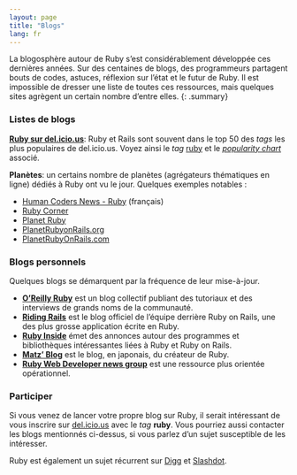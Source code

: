```yaml
---
layout: page
title: "Blogs"
lang: fr
---
```


La blogosphère autour de Ruby s’est considérablement développée ces
dernières années. Sur des centaines de blogs, des programmeurs partagent
bouts de codes, astuces, réflexion sur l’état et le futur de Ruby. Il
est impossible de dresser une liste de toutes ces ressources, mais
quelques sites agrègent un certain nombre d’entre elles.
{: .summary}

### Listes de blogs

[**Ruby sur del.icio.us**][1]\: Ruby et Rails sont souvent dans le top
50 des *tags* les plus populaires de del.icio.us. Voyez ainsi le *tag*
[ruby][1] et le [*popularity chart*][2] associé.

**Planètes**\: un certains nombre de planètes (agrégateurs thématiques en ligne)
dédiés à Ruby ont vu le jour. Quelques exemples notables :

* [Human Coders News - Ruby][16] (français)
* [Ruby Corner][4]
* [Planet Ruby][5]
* [PlanetRubyonRails.org][6]
* [PlanetRubyOnRails.com][7]

### Blogs personnels

Quelques blogs se démarquent par la fréquence de leur mise-à-jour.

* [**O’Reilly Ruby**][8] est un blog collectif publiant des tutoriaux et
  des interviews de grands noms de la communauté.
* [**Riding Rails**][9] est le blog officiel de l’équipe derrière Ruby
  on Rails, une des plus grosse application écrite en Ruby.
* [**Ruby Inside**][10] émet des annonces autour des programmes et
  bibliothèques intéressantes liées à Ruby et Ruby on Rails.
* [**Matz’ Blog**][11] est le blog, en japonais, du créateur de Ruby.
* [**Ruby Web Developer news group**][12] est une ressource plus
  orientée opérationnel.

### Participer

Si vous venez de lancer votre propre blog sur Ruby, il serait
intéressant de vous inscrire sur [del.icio.us][13] avec le *tag*
**ruby**. Vous pourriez aussi contacter les blogs mentionnés ci-dessus,
si vous parlez d’un sujet susceptible de les intéresser.

Ruby est également un sujet récurrent sur [Digg][14] et [Slashdot][15].



[1]: http://del.icio.us/tag/ruby
[2]: http://del.icio.us/popular/ruby
[4]: http://rubycorner.com
[5]: http://planetruby.0x42.net
[6]: http://www.planetrubyonrails.org/
[7]: http://www.planetrubyonrails.com
[8]: http://oreillynet.com/ruby/
[9]: http://weblog.rubyonrails.org/
[10]: http://www.rubyinside.com/
[11]: http://www.rubyist.net/~matz/
[12]: http://newsforwhatyoudo.com/groups/643ddee01cd911deaef1001aa018681c/news
[13]: http://del.icio.us
[14]: http://digg.com/programming
[15]: http://developers.slashdot.org/
[16]: http://news.humancoders.com/t/ruby
